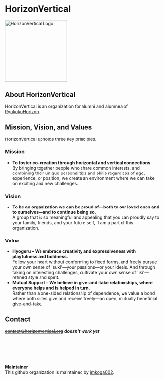 <p align="center">
    <h1>HorizonVertical</h1>
    <img src="https://avatars.githubusercontent.com/u/194274048?s=200&v=4" alt="HorizonVertical Logo" width="200">
</p>

## About HorizonVertical
HorizonVertical is an organization for alumni and alumnea of [RyukokuHorizon](https://github.com/ryukoku-horizon).

## Mission, Vision, and Values
HorizonVertical upholds three key principles.
### Mission
- **To foster co-creation through horizontal and vertical connections.**\
By bringing together people who share common interests, and combining their unique personalities and skills regardless of age, experience, or position, we create an environment where we can take on exciting and new challenges.
### Vision
- **To be an organization we can be proud of—both to our loved ones and to ourselves—and to continue being so.**\
A group that is so meaningful and appealing that you can proudly say to your family, friends, and your future self, 'I am a part of this organization.
### Value
- **Hyogeru – We embrace creativity and expressiveness with playfulness and boldness.**\
Follow your heart without conforming to fixed forms, and freely pursue your own sense of 'suki'—your passions—or your ideals. And through taking on interesting challenges, cultivate your own sense of 'iki'—refined style and spirit.
- **Mutual Support – We believe in give-and-take relationships, where everyone helps and is helped in turn.**\
Rather than a one-sided relationship of dependence, we value a bond where both sides give and receive freely—an open, mutually beneficial give-and-take.

## Contact
~~contact@horizonvertical.org~~ ***doesn't work yet***


<br><br><br><br><br>
**Maintainer**\
This github organization is maintained by [imkoga002](https://github.com/imkoga002).
